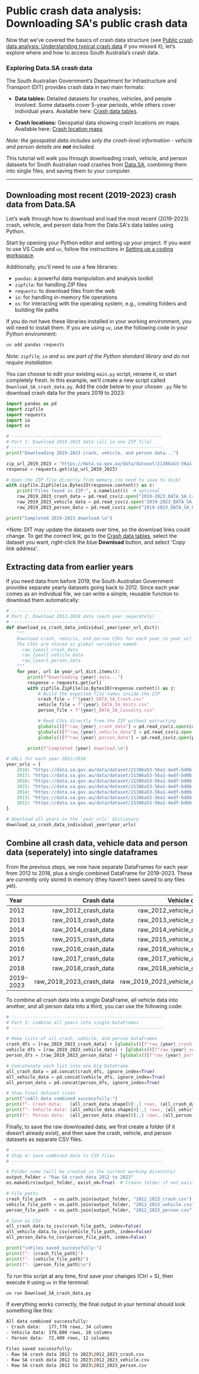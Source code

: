 # Public crash data analysis: Downloading SA's public crash data

Now that we’ve covered the basics of crash data structure (see [Public crash data analysis: Understanding typical crash data](https://centre-for-automotive-safety-research.github.io/2025/06/10/public-crash-data-1-understanding-crash-data.html) if you missed it), let’s explore where and how to access South Australia’s crash data.

### Exploring Data.SA crash data

The South Australian Government’s Department for Infrastructure and Transport (DIT) provides crash data in two main formats:

- **Data tables:** Detailed datasets for crashes, vehicles, and people involved. Some datasets cover 5-year periods, while others cover individual years. 
  Available here: [Crash data tables](https://data.sa.gov.au/data/dataset/road-crash-data).
  
- **Crash locations:** Geospatial data showing crash locations on maps.  
  Available here: [Crash location maps](https://data.sa.gov.au/data/dataset/road-crashes-in-sa)  

*Note: the geospatial data includes only the crash-level information - vehicle and person details are **not** included.*

This tutorial will walk you through downloading crash, vehicle, and person datasets for South Australian road crashes from [Data.SA](http://data.sa.gov.au), combining them into single files, and saving them to your computer.

---

## Downloading most recent (2019-2023) crash data from Data.SA

Let’s walk through how to download and load the most recent (2019-2023) crash, vehicle, and person data from the Data.SA's data tables using Python. 

Start by opening your Python editor and setting up your project. If you want to use VS Code and `uv`, follow the instructions in [Setting up a coding workspace](https://centre-for-automotive-safety-research.github.io/2025/06/09/setting-up-VS-Code.html).

Additionally, you’ll need to use a few libraries:

- `pandas`: a powerful data manipulation and analysis toolkit  
- `zipfile`: for handling ZIP files  
- `requests`: to download files from the web  
- `io`: for handling in-memory file operations
- `os`: for interacting with the operating system, e.g., creating folders and building file paths

If you do not have these libraries installed in your working environment, you will need to install them. If you are using `uv`, use the following code in your Python environment:

```bash
uv add pandas requests
```
*Note: `zipfile`, `io` and `os` are part of the Python standard library and do not require installation.*

You can choose to edit your existing `main.py` script, rename it, or start completely fresh. In this example, we’ll create a new script called `Download_SA_crash_data.py`. Add the code below to your chosen `.py` file to download crash data for the years 2019 to 2023:

```python
import pandas as pd 
import zipfile
import requests
import io
import os

# ---------------------------------------------------------
# Part 1: Download 2019-2023 data (all in one ZIP file)
# ---------------------------------------------------------
print("Downloading 2019-2023 crash, vehicle, and person data...")

zip_url_2019_2023 = "https://data.sa.gov.au/data/dataset/21386a53-56a1-4edf-bd0b-61ed15f10acf/resource/78d24425-6c14-426e-8895-d414c2a12521/download/2019-2023_data_sa_as_at_20240913.zip"
response = requests.get(zip_url_2019_2023)

# Open the ZIP file directly from memory (no need to save to disk)
with zipfile.ZipFile(io.BytesIO(response.content)) as z:
    print("Files found in ZIP:", z.namelist())  # optional
    raw_2019_2023_crash_data = pd.read_csv(z.open("2019-2023_DATA_SA_Crash.csv"), low_memory=False)
    raw_2019_2023_vehicle_data = pd.read_csv(z.open("2019-2023_DATA_SA_Units.csv"), low_memory=False)
    raw_2019_2023_person_data = pd.read_csv(z.open("2019-2023_DATA_SA_Casualty.csv"), low_memory=False)

print("Completed 2019-2023 download.\n")
```
*Note: DIT may update the datasets over time, so the download links could change. To get the correct link, go to the [Crash data tables](https://data.sa.gov.au/data/dataset/road-crash-data), select the dataset you want, right-click the blue **Download** button, and select 'Copy link address'.

## Extracting data from earlier years
If you need data from before 2019, the South Australian Government provides separate yearly datasets going back to 2012. Since each year comes as an individual file, we can write a simple, reusable function to download them automatically:

```python
# ---------------------------------------------------------
# Part 2: Download 2012-2018 data (each year separately)
# ---------------------------------------------------------
def download_sa_crash_data_individual_year(year_url_dict):
    """
    Download crash, vehicle, and person CSVs for each year in year_url_dict.
    The CSVs are stored as global variables named:
      raw_{year}_crash_data
      raw_{year}_vehicle_data
      raw_{year}_person_data
    """
    for year, url in year_url_dict.items():
        print(f"Downloading {year} data...")
        response = requests.get(url)
        with zipfile.ZipFile(io.BytesIO(response.content)) as z:
            # Build the expected file names inside the ZIP
            crash_file = f"{year}_DATA_SA_Crash.csv"
            vehicle_file = f"{year}_DATA_SA_Units.csv"
            person_file = f"{year}_DATA_SA_Casualty.csv"

            # Read CSVs directly from the ZIP without extracting
            globals()[f"raw_{year}_crash_data"] = pd.read_csv(z.open(crash_file), low_memory=False)
            globals()[f"raw_{year}_vehicle_data"] = pd.read_csv(z.open(vehicle_file), low_memory=False)
            globals()[f"raw_{year}_person_data"] = pd.read_csv(z.open(person_file), low_memory=False)

        print(f"Completed {year} download.\n")

# URLs for each year 2012–2018
year_urls = {
    2018: "https://data.sa.gov.au/data/dataset/21386a53-56a1-4edf-bd0b-61ed15f10acf/resource/45ceb7e8-59bd-4492-b107-8379752ea597/download/2018_data_sa.zip",
    2017: "https://data.sa.gov.au/data/dataset/21386a53-56a1-4edf-bd0b-61ed15f10acf/resource/8c4689ce-d3cb-413c-a467-674e00fb9115/download/2017_data_sa.zip",
    2016: "https://data.sa.gov.au/data/dataset/21386a53-56a1-4edf-bd0b-61ed15f10acf/resource/ade3f316-3720-4c8f-b0a2-181556ec3cf6/download/2016_data_sa.zip",
    2015: "https://data.sa.gov.au/data/dataset/21386a53-56a1-4edf-bd0b-61ed15f10acf/resource/01e6515b-5428-4850-9814-b2a11a177040/download/2015_data_sa.zip",
    2014: "https://data.sa.gov.au/data/dataset/21386a53-56a1-4edf-bd0b-61ed15f10acf/resource/ea84f40e-8554-4f8d-bbb4-4f6b5c0ef728/download/2014_data_sa.zip", 
    2013: "https://data.sa.gov.au/data/dataset/21386a53-56a1-4edf-bd0b-61ed15f10acf/resource/4b2b5c27-98c9-42bd-9352-3e35c4e3fc22/download/2013_data_sa.zip",
    2012: "https://data.sa.gov.au/data/dataset/21386a53-56a1-4edf-bd0b-61ed15f10acf/resource/922cd06b-76e4-40bf-a534-ce2f2daae904/download/2012_data_sa.zip"
}

# Download all years in the 'year_urls' dictionary
download_sa_crash_data_individual_year(year_urls)
```

## Combine all crash data, vehicle data and person data (seperately) into single dataframes
From the previous steps, we now have separate DataFrames for each year from 2012 to 2018, plus a single combined DataFrame for 2019–2023. These are currently only stored in memory (they haven’t been saved to any files yet). 

| Year       | Crash data               | Vehicle data               | Person data               | 
|:-----------|------------------------: |------------------------:   |-------------------------: |
| 2012       | raw_2012_crash_data      | raw_2012_vehicle_data      | raw_2012_person_data      | 
| 2013       | raw_2013_crash_data      | raw_2013_vehicle_data      | raw_2013_person_data      | 
| 2014       | raw_2014_crash_data      | raw_2014_vehicle_data      | raw_2014_person_data      | 
| 2015       | raw_2015_crash_data      | raw_2015_vehicle_data      | raw_2015_person_data      | 
| 2016       | raw_2016_crash_data      | raw_2016_vehicle_data      | raw_2016_person_data      | 
| 2017       | raw_2017_crash_data      | raw_2017_vehicle_data      | raw_2017_person_data      | 
| 2018       | raw_2018_crash_data      | raw_2018_vehicle_data      | raw_2018_person_data      | 
| 2019-2023  | raw_2019_2023_crash_data | raw_2019_2023_vehicle_data | raw_2019_2023_person_data | 

To combine all crash data into a single DataFrame, all vehicle data into another, and all person data into a third, you can use the following code:

```python
# ---------------------------------------------------------
# Part 3: Combine all years into single DataFrames
# ---------------------------------------------------------

# Make lists of all crash, vehicle, and person DataFrames
crash_dfs = [raw_2019_2023_crash_data] + [globals()[f"raw_{year}_crash_data"] for year in year_urls]
vehicle_dfs = [raw_2019_2023_vehicle_data] + [globals()[f"raw_{year}_vehicle_data"] for year in year_urls]
person_dfs = [raw_2019_2023_person_data] + [globals()[f"raw_{year}_person_data"] for year in year_urls]

# Concatenate each list into one big DataFrame
all_crash_data = pd.concat(crash_dfs, ignore_index=True)
all_vehicle_data = pd.concat(vehicle_dfs, ignore_index=True)
all_person_data = pd.concat(person_dfs, ignore_index=True)

# Show final dataset sizes
print("\nAll data combined successfully:")
print(f"- Crash data:   {all_crash_data.shape[0]:,} rows, {all_crash_data.shape[1]} columns")
print(f"- Vehicle data: {all_vehicle_data.shape[0]:,} rows, {all_vehicle_data.shape[1]} columns")
print(f"- Person data:  {all_person_data.shape[0]:,} rows, {all_person_data.shape[1]} columns")
```

Finally, to save the raw downloaded data, we first create a folder (if it doesn’t already exist), and then save the crash, vehicle, and person datasets as separate CSV files.

```python
# ---------------------------------------------------------
# Step 4: Save combined data to CSV files
# ---------------------------------------------------------

# Folder name (will be created in the current working directory)
output_folder = "Raw SA crash data 2012 to 2023"
os.makedirs(output_folder, exist_ok=True)  # Create folder if not exists

# File paths
crash_file_path   = os.path.join(output_folder, "2012_2023_crash.csv")
vehicle_file_path = os.path.join(output_folder, "2012_2023_vehicle.csv")
person_file_path  = os.path.join(output_folder, "2012_2023_person.csv")

# Save as CSV
all_crash_data.to_csv(crash_file_path, index=False)
all_vehicle_data.to_csv(vehicle_file_path, index=False)
all_person_data.to_csv(person_file_path, index=False)

print("\nFiles saved successfully:")
print(f"- {crash_file_path}")
print(f"- {vehicle_file_path}")
print(f"- {person_file_path}\n")
```

To run this script at any time, first save your changes (Ctrl + S), then execute it using `uv` in the terminal:

```bash
uv run Download_SA_crash_data.py
```

If everything works correctly, the final output in your terminal should look something like this:

```bash
All data combined successfully:
- Crash data:   177,776 rows, 34 columns
- Vehicle data: 379,600 rows, 18 columns
- Person data:  72,409 rows, 12 columns

Files saved successfully:
- Raw SA crash data 2012 to 2023\2012_2023_crash.csv
- Raw SA crash data 2012 to 2023\2012_2023_vehicle.csv
- Raw SA crash data 2012 to 2023\2012_2023_person.csv
```
